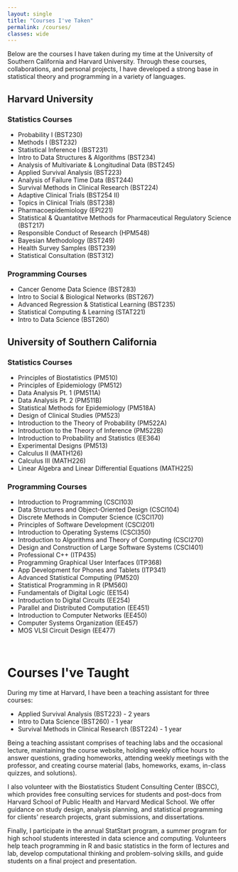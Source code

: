 ```yaml
---
layout: single
title: "Courses I've Taken"
permalink: /courses/
classes: wide
---
```


Below are the courses I have taken during my time at the University of Southern California and Harvard University. Through these courses, collaborations, and personal projects, I have developed a strong base in statistical theory and programming in a variety of languages.    

## Harvard University

### Statistics Courses

-	Probability I (BST230)
-	Methods I (BST232)
-	Statistical Inference I (BST231)
-	Intro to Data Structures & Algorithms (BST234)
-	Analysis of Multivariate & Longitudinal Data (BST245)
-	Applied Survival Analysis (BST223)
-	Analysis of Failure Time Data (BST244)
-   Survival Methods in Clinical Research (BST224)
-	Adaptive Clinical Trials (BST254 II)
-	Topics in Clinical Trials (BST238)
-	Pharmacoepidemiology (EPI221)
-	Statistical & Quantatitve Methods for Pharmaceutical Regulatory Science (BST217)
-	Responsible Conduct of Research (HPM548)
-	Bayesian Methodology (BST249)
-	Health Survey Samples (BST239)
-	Statistical Consultation (BST312)

### Programming Courses

-	Cancer Genome Data Science (BST283)
-	Intro to Social & Biological Networks (BST267)
-	Advanced Regression & Statistical Learning (BST235)
-	Statistical Computing & Learning (STAT221)
-	Intro to Data Science (BST260)


## University of Southern California

### Statistics Courses

-	Principles of Biostatistics (PM510)
-	Principles of Epidemiology (PM512)
-	Data Analysis Pt. 1 (PM511A)
-	Data Analysis Pt. 2 (PM511B)
-	Statistical Methods for Epidemiology (PM518A)
-	Design of Clinical Studies (PM523)
-	Introduction to the Theory of Probability (PM522A)
-	Introduction to the Theory of Inference (PM522B)
-	Introduction to Probability and Statistics (EE364)
-	Experimental Designs (PM513)
-	Calculus II (MATH126)
-	Calculus III (MATH226)
-	Linear Algebra and Linear Differential Equations (MATH225)

### Programming Courses

-	Introduction to Programming (CSCI103)
-	Data Structures and Object-Oriented Design (CSCI104)
-	Discrete Methods in Computer Science (CSCI170)
-	Principles of Software Development (CSCI201)
-	Introduction to Operating Systems (CSCI350)
-	Introduction to Algorithms and Theory of Computing (CSCI270)
-	Design and Construction of Large Software Systems (CSCI401)
-	Professional C++ (ITP435)
-	Programming Graphical User Interfaces (ITP368)
- 	App Development for Phones and Tablets (ITP341)
-	Advanced Statistical Computing (PM520)
-	Statistical Programming in R (PM560)
-	Fundamentals of Digital Logic (EE154)
-	Introduction to Digital Circuits (EE254)
-	Parallel and Distributed Computation (EE451)
-	Introduction to Computer Networks (EE450)
-	Computer Systems Organization (EE457)
- 	MOS VLSI Circuit Design (EE477)

<br>

# Courses I've Taught

During my time at Harvard, I have been a teaching assistant for three courses:

-	Applied Survival Analysis (BST223) - 2 years
-	Intro to Data Science (BST260) - 1 year
-   Survival Methods in Clinical Research (BST224) - 1 year

Being a teaching assistant comprises of teaching labs and the occasional lecture, maintaining the course website, holding weekly office hours to answer questions, grading homeworks, attending weekly meetings with the professor, and creating course material (labs, homeworks, exams, in-class quizzes, and solutions).

I also volunteer with the Biostatistics Student Consulting Center (BSCC), which provides free consulting services for students and post-docs from Harvard School of Public Health and Harvard Medical School. We offer guidance on study design, analysis planning, and statistical programming for clients' research projects, grant submissions, and dissertations.

Finally, I participate in the annual StatStart program, a summer program for high school students interested in data science and computing. Volunteers help teach programming in R and basic statistics in the form of lectures and lab,  develop computational thinking and problem-solving skills, and guide students on a final project and presentation.


